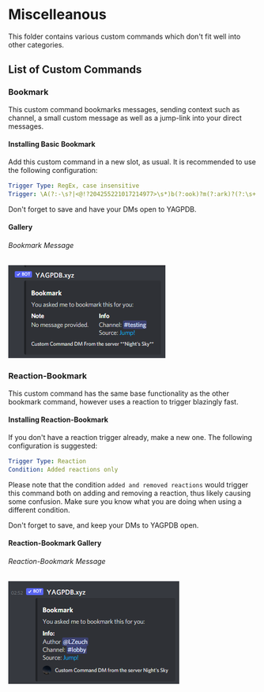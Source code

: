 # Miscelleanous

This folder contains various custom commands which don't fit well into other categories.

## List of Custom Commands

### Bookmark

This custom command bookmarks messages, sending context such as channel, a small custom message as well as a jump-link into your direct messages.

#### Installing Basic Bookmark

Add this custom command in a new slot, as usual. It is recommended to use the following configuration:

```yaml
Trigger Type: RegEx, case insensitive
Trigger: \A(?:-\s?|<@!?204255221017214977>\s*)b(?:ook)?m(?:ark)?(?:\s+|\z)
```

Don't forget to save and have your DMs open to YAGPDB.

#### Gallery

###### Bookmark Message

![demo bookmark](../assets/bookmark-demo.png)

### Reaction-Bookmark

This custom command has the same base functionality as the other bookmark command, however uses a reaction to trigger blazingly fast.

#### Installing Reaction-Bookmark

If you don't have a reaction trigger already, make a new one. The following configuration is suggested:

```yaml
Trigger Type: Reaction
Condition: Added reactions only
```

Please note that the condition `added and removed reactions` would trigger this command both on adding and removing a reaction, thus likely causing some confusion. Make sure you know what you are doing when using a different condition.

Don't forget to save, and keep your DMs to YAGPDB open.

#### Reaction-Bookmark Gallery

###### Reaction-Bookmark Message

![demo reactionbookmark](../assets/reactionbookmark-demo.png)
